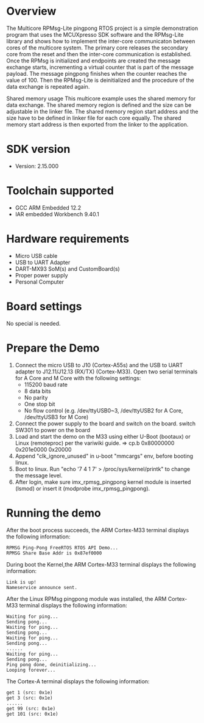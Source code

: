 Overview
========
The Multicore RPMsg-Lite pingpong RTOS project is a simple demonstration program that uses the
MCUXpresso SDK software and the RPMsg-Lite library and shows how to implement the inter-core
communicaton between cores of the multicore system. The primary core releases the secondary core
from the reset and then the inter-core communication is established. Once the RPMsg is initialized
and endpoints are created the message exchange starts, incrementing a virtual counter that is part
of the message payload. The message pingpong finishes when the counter reaches the value of 100.
Then the RPMsg-Lite is deinitialized and the procedure of the data exchange is repeated again.

Shared memory usage
This multicore example uses the shared memory for data exchange. The shared memory region is
defined and the size can be adjustable in the linker file. The shared memory region start address
and the size have to be defined in linker file for each core equally. The shared memory start
address is then exported from the linker to the application.

SDK version
===========
- Version: 2.15.000

Toolchain supported
===================
- GCC ARM Embedded  12.2
- IAR embedded Workbench  9.40.1

Hardware requirements
=====================
- Micro USB cable
- USB to UART Adapter
- DART-MX93 SoM(s) and CustomBoard(s)
- Proper power supply
- Personal Computer

Board settings
==============
No special is needed.

Prepare the Demo
================
1. Connect the micro USB to J10 (Cortex-A55s) and the USB to UART adapter to J12.11/J12.13 (RX/TX) (Cortex-M33).
   Open two serial terminals for A Core and M Core with the following settings:
    - 115200 baud rate
    - 8 data bits
    - No parity
    - One stop bit
    - No flow control
    (e.g. /dev/ttyUSB0~3, /dev/ttyUSB2 for A Core, /dev/ttyUSB3 for M Core)
2. Connect the power supply to the board and switch on the board. switch SW301 to power on the board
3. Load and start the demo on the M33 using either U-Boot (bootaux) or Linux (remoteproc) per the variwiki guide.
   => cp.b 0x80000000 0x201e0000 0x20000
4. Append "clk_ignore_unused" in u-boot "mmcargs" env, before booting linux.
5. Boot to linux. Run "echo '7 4 1 7' > /proc/sys/kernel/printk" to change the message level.
6. After login, make sure imx_rpmsg_pingpong kernel module is inserted (lsmod) or insert it (modprobe imx_rpmsg_pingpong).

Running the demo
================
After the boot process succeeds, the ARM Cortex-M33 terminal displays the following information:
~~~~~~~~~~~~~~~~~~~~~~~~~~~~~~~~~~~
RPMSG Ping-Pong FreeRTOS RTOS API Demo...
RPMSG Share Base Addr is 0x87ef0000
~~~~~~~~~~~~~~~~~~~~~~~~~~~~~~~~~~~
During boot the Kernel,the ARM Cortex-M33 terminal displays the following information:
~~~~~~~~~~~~~~~~~~~~~~~~~~~~~~~~~~~
Link is up!
Nameservice announce sent.
~~~~~~~~~~~~~~~~~~~~~~~~~~~~~~~~~~~
After the Linux RPMsg pingpong module was installed, the ARM Cortex-M33 terminal displays the following information:
~~~~~~~~~~~~~~~~~~~~~~~~~~~~~~~~~~~
Waiting for ping...
Sending pong...
Waiting for ping...
Sending pong...
Waiting for ping...
Sending pong...
......
Waiting for ping...
Sending pong...
Ping pong done, deinitializing...
Looping forever...
~~~~~~~~~~~~~~~~~~~~~~~~~~~~~~~~~~~
The Cortex-A terminal displays the following information:
~~~~~~~~~~~~~~~~~~~~~~~~~~~~~~~~~~~
get 1 (src: 0x1e)
get 3 (src: 0x1e)
......
get 99 (src: 0x1e)
get 101 (src: 0x1e)
~~~~~~~~~~~~~~~~~~~~~~~~~~~~~~~~~~~
